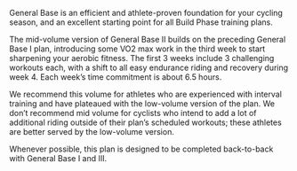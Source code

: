 General Base is an efficient and athlete-proven foundation for your cycling season, and an excellent starting point for all Build Phase training plans.  

The mid-volume version of General Base II builds on the preceding General Base I plan, introducing some VO2 max work in the third week to start sharpening your aerobic fitness. The first 3 weeks include 3 challenging workouts each, with a shift to all easy endurance riding and recovery during week 4. Each week’s time commitment is about 6.5 hours.

We recommend this volume for athletes who are experienced with interval training and have plateaued with the low-volume version of the plan. We don’t recommend mid volume for cyclists who intend to add a lot of additional riding outside of their plan’s scheduled workouts; these athletes are better served by the low-volume version.

Whenever possible, this plan is designed to be completed back-to-back with General Base I and III.